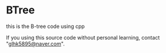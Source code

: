 # BTree
this is the B-tree code using cpp

If you using this source code without personal learning, contact "glhk5895@naver.com".
